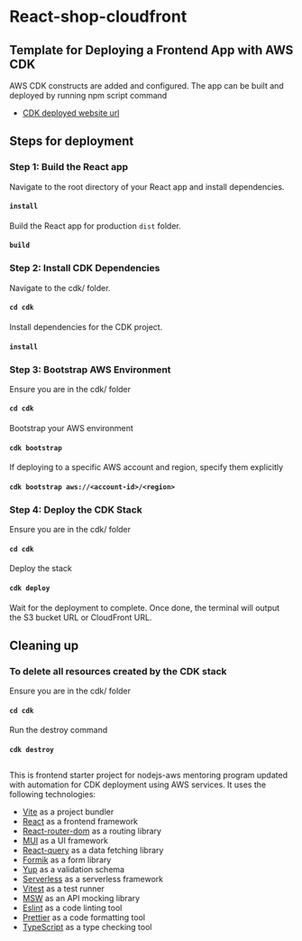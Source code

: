 # React-shop-cloudfront

## Template for Deploying a Frontend App with AWS CDK

AWS CDK constructs are added and configured. The app can be built and deployed by running npm script command

- [CDK deployed website url](https://d1t0jc81ahdh84.cloudfront.net/)

## Steps for deployment

### Step 1: Build the React app

Navigate to the root directory of your React app and install dependencies.

#### `install`

Build the React app for production `dist` folder.

#### `build`

### Step 2: Install CDK Dependencies

Navigate to the cdk/ folder.

#### `cd cdk`

Install dependencies for the CDK project.

#### `install`

### Step 3: Bootstrap AWS Environment

Ensure you are in the cdk/ folder

#### `cd cdk`

Bootstrap your AWS environment

#### `cdk bootstrap`

If deploying to a specific AWS account and region, specify them explicitly

#### `cdk bootstrap aws://<account-id>/<region>`

### Step 4: Deploy the CDK Stack

Ensure you are in the cdk/ folder

#### `cd cdk`

Deploy the stack

#### `cdk deploy`

Wait for the deployment to complete. Once done, the terminal will output the S3 bucket URL or CloudFront URL.

## Cleaning up

### To delete all resources created by the CDK stack

Ensure you are in the cdk/ folder

#### `cd cdk`

Run the destroy command

#### `cdk destroy`

##

This is frontend starter project for nodejs-aws mentoring program updated with automation for CDK deployment using AWS services. It uses the following technologies:

- [Vite](https://vitejs.dev/) as a project bundler
- [React](https://beta.reactjs.org/) as a frontend framework
- [React-router-dom](https://reactrouterdotcom.fly.dev/) as a routing library
- [MUI](https://mui.com/) as a UI framework
- [React-query](https://react-query-v3.tanstack.com/) as a data fetching library
- [Formik](https://formik.org/) as a form library
- [Yup](https://github.com/jquense/yup) as a validation schema
- [Serverless](https://serverless.com/) as a serverless framework
- [Vitest](https://vitest.dev/) as a test runner
- [MSW](https://mswjs.io/) as an API mocking library
- [Eslint](https://eslint.org/) as a code linting tool
- [Prettier](https://prettier.io/) as a code formatting tool
- [TypeScript](https://www.typescriptlang.org/) as a type checking tool
